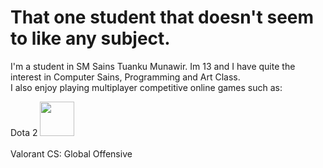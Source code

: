 # That one student that doesn't seem to like any subject.

I'm a student in SM Sains Tuanku Munawir. Im 13 and I have quite the interest in Computer Sains, Programming and Art Class.<br>I also enjoy playing multiplayer competitive online games such as:

Dota 2 <img src="https://logos-world.net/wp-content/uploads/2020/12/Dota-2-Logo.png" width = 55></a><br><br>
Valorant
CS: Global Offensive
